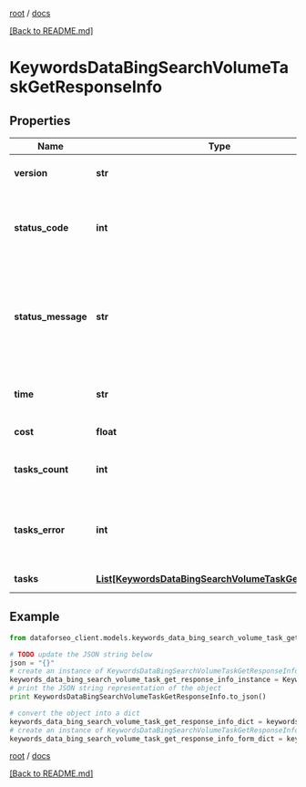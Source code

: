 [root](./../ "root") / [docs](./ "docs")

[[Back to README.md]](./../README.md "[Back to README.md]")

# KeywordsDataBingSearchVolumeTaskGetResponseInfo

## Properties

Name | Type | Description | Notes
------------ | ------------- | ------------- | -------------
**version** | **str** | the current version of the API | [optional]
**status_code** | **int** | general status code you can find the full list of the response codes here | [optional]
**status_message** | **str** | general informational message you can find the full list of general informational messages here | [optional]
**time** | **str** | total execution time, seconds | [optional]
**cost** | **float** | total tasks cost, USD | [optional]
**tasks_count** | **int** | the number of tasks in the tasks array | [optional]
**tasks_error** | **int** | the number of tasks in the tasks array returned with an error | [optional]
**tasks** | [**List[KeywordsDataBingSearchVolumeTaskGetTaskInfo]**](KeywordsDataBingSearchVolumeTaskGetTaskInfo.md) | array of tasks | [optional]

## Example

```python
from dataforseo_client.models.keywords_data_bing_search_volume_task_get_response_info import KeywordsDataBingSearchVolumeTaskGetResponseInfo

# TODO update the JSON string below
json = "{}"
# create an instance of KeywordsDataBingSearchVolumeTaskGetResponseInfo from a JSON string
keywords_data_bing_search_volume_task_get_response_info_instance = KeywordsDataBingSearchVolumeTaskGetResponseInfo.from_json(json)
# print the JSON string representation of the object
print KeywordsDataBingSearchVolumeTaskGetResponseInfo.to_json()

# convert the object into a dict
keywords_data_bing_search_volume_task_get_response_info_dict = keywords_data_bing_search_volume_task_get_response_info_instance.to_dict()
# create an instance of KeywordsDataBingSearchVolumeTaskGetResponseInfo from a dict
keywords_data_bing_search_volume_task_get_response_info_form_dict = keywords_data_bing_search_volume_task_get_response_info.from_dict(keywords_data_bing_search_volume_task_get_response_info_dict)
```

  

[root](./../ "root") / [docs](./ "docs")

[[Back to README.md]](./../README.md "[Back to README.md]")